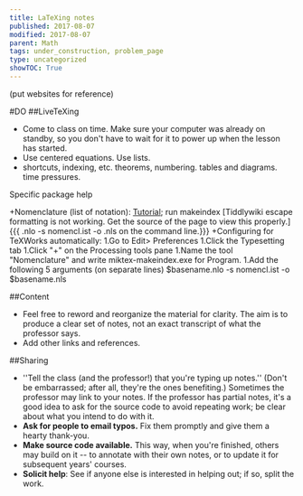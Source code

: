```yaml
---
title: LaTeXing notes
published: 2017-08-07
modified: 2017-08-07
parent: Math
tags: under_construction, problem_page
type: uncategorized
showTOC: True
---
```




(put websites for reference)

#DO
##LiveTeXing

+ Come to class on time. Make sure your computer was already on standby, so you don't have to wait for it to power up when the lesson has started.
+ Use centered equations. Use lists.
+ shortcuts, indexing, etc. theorems, numbering. tables and diagrams. time pressures.

Specific package help

+Nomenclature (list of notation):  [Tutorial](http://www.simonsilk.com/content/simonsilk/2011-jun/latex-list-notations-nomenclature); run makeindex [Tiddlywiki escape formatting is not working. Get the source of the page to view this properly.] {{{
<filename>
.nlo -s nomencl.ist -o 
<filename>
.nls on the command line.}}}
    +Configuring for TeXWorks automatically:
        1.Go to Edit>
Preferences
        1.Click the Typesetting tab
        1.Click "+" on the Processing tools pane
        1.Name the tool "Nomenclature" and write miktex-makeindex.exe for Program.
        1.Add the following 5 arguments (on separate lines) $basename.nlo -s nomencl.ist -o $basename.nls

##Content

+ Feel free to reword and reorganize the material for clarity. The aim is to produce a clear set of notes, not an exact transcript of what the professor says.
+ Add other links and references.

##Sharing

+ ''Tell the class (and the professor!) that you're typing up notes.'' (Don't be embarrassed; after all, they're the ones benefiting.) Sometimes the professor may link to your notes. If the professor has partial notes, it's a good idea to ask for the source code to avoid repeating work; be clear about what you intend to do with it.
+ **Ask for people to email typos.** Fix them promptly and give them a hearty thank-you.
+ **Make source code available.** This way, when you're finished, others may build on it -- to annotate with their own notes, or to update it for subsequent years' courses.
+ **Solicit help**: See if anyone else is interested in helping out; if so, split the work.



